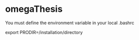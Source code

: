 omegaThesis
===========

You must define the environment variable in your local .bashrc

export PRODIR=/installation/directory